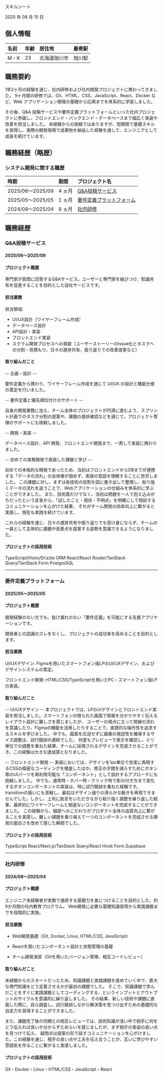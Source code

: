 スキルシート

2025 年 08 月 15 日

## 個人情報

| 名前 | 年齢 | 居住地             | 最寄駅           |
| :--- | :--- | :----------------- | :--------------- |
| M・K | 23 | 北海道旭川市 |旭川駅 |

## 職務要約

1年2ヶ月の経験を通じ、社内研修および社内開発プロジェクトに携わってきました。
9ヶ月間の研修では、Git、HTML、CSS、JavaScript、React、Docker など、Web アプリケーション開発の基礎から応用までを体系的に学習しました。

その後、Q&A 投稿サービスや要件定義プラットフォームといった社内プロジェクトに参画し、フロントエンド・バックエンド・データベースまで幅広く実装や改善を担当しました。
未経験からの挑戦ではありますが、短期間で基礎スキルを習得し、実際の開発現場で成果物を納品した経験を通して、エンジニアとして成長を続けています。

## 職務経歴（略歴）

### システム開発に関する職歴

| 時期             | 期間    | プロジェクト名                                                                        |
| :--------------- | :------ | :------------------------------------------------------------------------------------ |
| 2025/06〜2025/09 | 4 ヵ月 | [Q&A投稿サービス](#Q&A投稿サービス)                     |
| 2025/05〜2025/05 | 1 ヵ月  | [要件定義プラットフォーム](#要件定義プラットフォーム)                             |
| 2024/08〜2025/04 | 9 ヵ月 | [社内研修](#社内研修)     |

## 職務経歴

### Q&A投稿サービス

#### 2025/06〜2025/09

#### プロジェクト概要
専門家が質問に回答するQ&Aサービス。ユーザーと専門家を結びつけ、知識共有を促進することを目的とした自社サービスです。

#### 担当業務

担当領域:
- UI/UX設計（ワイヤーフレーム作成）
- データベース設計
- API設計・実装
- フロントエンド実装
- スクラム開発プロセスへの貢献（ユーザーストーリーのIssue化とタスクへの分割・見積もり、日々の進捗共有、振り返りでの改善提案など）

#### 取り組んだこと

-- 企画・設計 -- 

 要件定義から携わり、ワイヤーフレーム作成を通じて UI/UX の設計と機能仕様の策定を行いました。

-- 要件定義と優先順位付けのサポート --

自身の開発業務に加え、チーム全体のプロジェクトが円滑に進むよう、スプリント計画でのタスク分割の提案や、課題の進捗確認などを通じて、プロジェクト管理のサポートにも挑戦しました。

-- 開発・実装 --

データベース設計、API 開発、フロントエンド開発まで、一貫して実装に携わりました。 

-- 初めての実務開発で直面した課題と学び --

初めての本格的な開発であったため、当初はフロントエンドからDBまでが連携する「データの流れ」の全体像が掴めず、実装の意図を理解することに苦労しました。
この課題に対し、まずは各技術の役割を図に書き出して整理し、粘り強くデータの流れを追うことで、Webアプリケーションの仕組みを体系的に学ぶことができました。
また、技術面だけでなく、当初は問題を一人で抱え込みがちだったという反省から、「試したこと・現状・不明点」を明確にして相談するコミュニケーションを心がけた結果、 
それがチーム開発の効率向上に繋がると実感し、現在も実践を続けています。

これらの経験を通じ、日々の進捗共有や振り返りでも受け身にならず、チームの一員として主体的に課題や改善点を提案する姿勢を意識できるようになりました。


#### プロジェクトの採用技術

TypeScript/Hono/Drizzle ORM  React/React Router/TanStack Query/TanStack Form PostgreSQL

---

### 要件定義プラットフォーム

#### 2025/05〜2025/05

#### プロジェクト概要

開発経験のない方でも、抜け漏れのない「要件定義」を可能にする支援アプリケーションです。

開発者との認識のズレをなくし、プロジェクトの成功率を高めることを目的とします。

#### 担当業務

UI/UXデザイン: Figmaを用いたスマートフォン版LPのUI/UXデザイン、およびデザインシステムの策定。

フロントエンド開発: HTML/CSS/TypeScriptを用いたPC・スマートフォン版LPの実装。

#### 取り組んだこと

-- UI/UXデザイン --
本プロジェクトでは、LPのUIデザインとフロントエンド実装を担当しました。スマートフォンの限られた画面で情報を分かりやすく伝えるレイアウト設計に難しさを感じましたが、
ユーザーの視点に立って視線の流れを意識したり、Figmaの機能を活用したりすることで、直感的な操作性を追求するスキルを学びました。
中でも、画面を圧迫せずに画像の視認性を確保するサイズ調整は、試行錯誤の連続でした。
何度もプレビューで表示を確認し、ミリ単位での調整を重ねた結果、チームに採用されるデザインを完成させることができ、この経験は大きな達成感となりました。


-- フロントエンド開発 --
実装においては、デザインを1px単位で忠実に再現するCSSの精密なコーディングを徹底したほか、修正の手間を減らすためにボタン等のUIパーツを再利用可能な「コンポーネント」として設計するアプローチにも挑戦しました。
中でも、通常時・ホバー時・クリック時で影の付き方まで変化するボタンコンポーネントの実装は、特に試行錯誤を重ねた経験です。transitionの扱いにも苦戦し、最初はデザイン通りの滑らかな動きを再現できませんでした。しかし、上司に助言をいただきながら粘り強く調整を繰り返した結果、最終的にワイヤーフレームと相違ないコンポーネントを完成することができました。
この経験から、細部へのこだわりがプロダクト全体の品質向上に繋がることを実感し、難しい課題を乗り越えて一つのコンポーネントを完成させる開発の面白さを改めて感じた瞬間でした。

#### プロジェクトの採用技術

TypeScript React/Next.js/TanStack Query/React Hook Form Supabase

---

### 社内研修

#### 2024/08〜2025/04

#### プロジェクト概要

エンジニア未経験者が実務で通用する基礎力を身につけることを目的とした、約9か月間の社内教育プログラム。
Web開発に必要な基礎知識習得から実践課題までを段階的に実施。

#### 担当業務

- Web開発基礎（Git, Docker, Linux, HTML/CSS, JavaScript）

- Reactを用いたコンポーネント設計と状態管理の基礎

- チーム開発演習（Gitを用いたバージョン管理、相互コードレビュー）



#### 取り組んだこと
未経験からのスタートだったため、知識課題と実践課題を進めていく中で、膨大な専門知識をどう定着させるかが最初の課題でした。
そこで、知識課題で学んだことをすぐに実践課題としてコーディングする、というインプットとアウトプットのサイクルを意識的に繰り返しました。
その結果、新しい技術や課題に直面した際に、自ら調査し、試行錯誤しながら解決策を見つけ出すための基礎的な自走力を習得することができました。

また、課題完了後の同期との相互レビューでは、技術知識が浅い中で相手に何をどう伝えれば良いか分からずためらいを感じましたが、まず相手の実装の良い点を見つけて伝え、
疑問点は提案の形で話すコミュニケーションを心がけました。この経験を通じ、相手の良い点や工夫を伝え合うことが、互いに学びやすい雰囲気を作ることに繋がると実感しました。

#### プロジェクトの採用技術

Git・Docker・Linux・HTML/CSS・JavaScript・React
